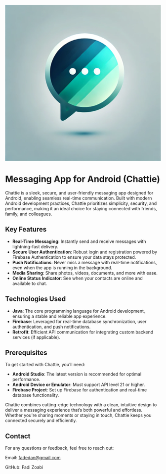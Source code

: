![App Screenshot](app/src/main/res/drawable/chattie_logo.png)

# Messaging App for Android (Chattie)  

Chattie is a sleek, secure, and user-friendly messaging app designed for Android, enabling seamless real-time communication. Built with modern Android development practices, Chattie prioritizes simplicity, security, and performance, making it an ideal choice for staying connected with friends, family, and colleagues.  

## **Key Features**  
- **Real-Time Messaging**: Instantly send and receive messages with lightning-fast delivery.  
- **Secure User Authentication**: Robust login and registration powered by Firebase Authentication to ensure your data stays protected.  
- **Push Notifications**: Never miss a message with real-time notifications, even when the app is running in the background.  
- **Media Sharing**: Share photos, videos, documents, and more with ease.  
- **Online Status Indicator**: See when your contacts are online and available to chat.  

## **Technologies Used**  
- **Java**: The core programming language for Android development, ensuring a stable and reliable app experience.  
- **Firebase**: Leveraged for real-time database synchronization, user authentication, and push notifications.  
- **Retrofit**: Efficient API communication for integrating custom backend services (if applicable).  

## **Prerequisites**  
To get started with Chattie, you’ll need:  
- **Android Studio**: The latest version is recommended for optimal performance.  
- **Android Device or Emulator**: Must support API level 21 or higher.  
- **Firebase Project**: Set up Firebase for authentication and real-time database functionality.  

Chattie combines cutting-edge technology with a clean, intuitive design to deliver a messaging experience that’s both powerful and effortless. Whether you're sharing moments or staying in touch, Chattie keeps you connected securely and efficiently.  
## Contact
For any questions or feedback, feel free to reach out:

Email: fadedan@gmail.com

GitHub: Fadi Zoabi 
